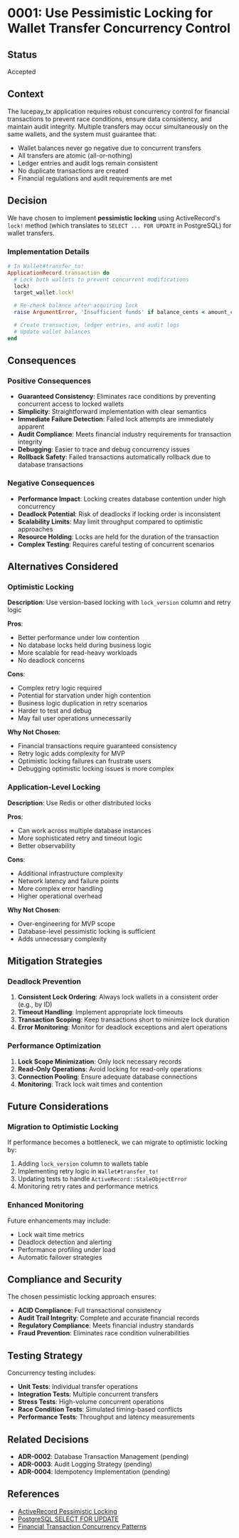 # 0001: Use Pessimistic Locking for Wallet Transfer Concurrency Control

## Status

Accepted

## Context

The lucepay_tx application requires robust concurrency control for financial transactions to prevent race conditions, ensure data consistency, and maintain audit integrity. Multiple transfers may occur simultaneously on the same wallets, and the system must guarantee that:

- Wallet balances never go negative due to concurrent transfers
- All transfers are atomic (all-or-nothing)
- Ledger entries and audit logs remain consistent
- No duplicate transactions are created
- Financial regulations and audit requirements are met

## Decision

We have chosen to implement **pessimistic locking** using ActiveRecord's `lock!` method (which translates to `SELECT ... FOR UPDATE` in PostgreSQL) for wallet transfers.

### Implementation Details

```ruby
# In Wallet#transfer_to!
ApplicationRecord.transaction do
  # Lock both wallets to prevent concurrent modifications
  lock!
  target_wallet.lock!

  # Re-check balance after acquiring lock
  raise ArgumentError, 'Insufficient funds' if balance_cents < amount_cents

  # Create transaction, ledger entries, and audit logs
  # Update wallet balances
end
```

## Consequences

### Positive Consequences

- **Guaranteed Consistency**: Eliminates race conditions by preventing concurrent access to locked wallets
- **Simplicity**: Straightforward implementation with clear semantics
- **Immediate Failure Detection**: Failed lock attempts are immediately apparent
- **Audit Compliance**: Meets financial industry requirements for transaction integrity
- **Debugging**: Easier to trace and debug concurrency issues
- **Rollback Safety**: Failed transactions automatically rollback due to database transactions

### Negative Consequences

- **Performance Impact**: Locking creates database contention under high concurrency
- **Deadlock Potential**: Risk of deadlocks if locking order is inconsistent
- **Scalability Limits**: May limit throughput compared to optimistic approaches
- **Resource Holding**: Locks are held for the duration of the transaction
- **Complex Testing**: Requires careful testing of concurrent scenarios

## Alternatives Considered

### Optimistic Locking

**Description**: Use version-based locking with `lock_version` column and retry logic

**Pros**:
- Better performance under low contention
- No database locks held during business logic
- More scalable for read-heavy workloads
- No deadlock concerns

**Cons**:
- Complex retry logic required
- Potential for starvation under high contention
- Business logic duplication in retry scenarios
- Harder to test and debug
- May fail user operations unnecessarily

**Why Not Chosen**:
- Financial transactions require guaranteed consistency
- Retry logic adds complexity for MVP
- Optimistic locking failures can frustrate users
- Debugging optimistic locking issues is more complex

### Application-Level Locking

**Description**: Use Redis or other distributed locks

**Pros**:
- Can work across multiple database instances
- More sophisticated retry and timeout logic
- Better observability

**Cons**:
- Additional infrastructure complexity
- Network latency and failure points
- More complex error handling
- Higher operational overhead

**Why Not Chosen**:
- Over-engineering for MVP scope
- Database-level pessimistic locking is sufficient
- Adds unnecessary complexity

## Mitigation Strategies

### Deadlock Prevention

1. **Consistent Lock Ordering**: Always lock wallets in a consistent order (e.g., by ID)
2. **Timeout Handling**: Implement appropriate lock timeouts
3. **Transaction Scoping**: Keep transactions short to minimize lock duration
4. **Error Monitoring**: Monitor for deadlock exceptions and alert operations

### Performance Optimization

1. **Lock Scope Minimization**: Only lock necessary records
2. **Read-Only Operations**: Avoid locking for read-only operations
3. **Connection Pooling**: Ensure adequate database connections
4. **Monitoring**: Track lock wait times and contention

## Future Considerations

### Migration to Optimistic Locking

If performance becomes a bottleneck, we can migrate to optimistic locking by:

1. Adding `lock_version` column to wallets table
2. Implementing retry logic in `Wallet#transfer_to!`
3. Updating tests to handle `ActiveRecord::StaleObjectError`
4. Monitoring retry rates and performance metrics

### Enhanced Monitoring

Future enhancements may include:
- Lock wait time metrics
- Deadlock detection and alerting
- Performance profiling under load
- Automatic failover strategies

## Compliance and Security

The chosen pessimistic locking approach ensures:
- **ACID Compliance**: Full transactional consistency
- **Audit Trail Integrity**: Complete and accurate financial records
- **Regulatory Compliance**: Meets financial industry standards
- **Fraud Prevention**: Eliminates race condition vulnerabilities

## Testing Strategy

Concurrency testing includes:
- **Unit Tests**: Individual transfer operations
- **Integration Tests**: Multiple concurrent transfers
- **Stress Tests**: High-volume concurrent operations
- **Race Condition Tests**: Simulated timing-based conflicts
- **Performance Tests**: Throughput and latency measurements

## Related Decisions

- **ADR-0002**: Database Transaction Management (pending)
- **ADR-0003**: Audit Logging Strategy (pending)
- **ADR-0004**: Idempotency Implementation (pending)

## References

- [ActiveRecord Pessimistic Locking](https://api.rubyonrails.org/classes/ActiveRecord/Locking/Pessimistic.html)
- [PostgreSQL SELECT FOR UPDATE](https://www.postgresql.org/docs/current/sql-select.html)
- [Financial Transaction Concurrency Patterns](https://microservices.io/patterns/data/transactional-outbox.html)